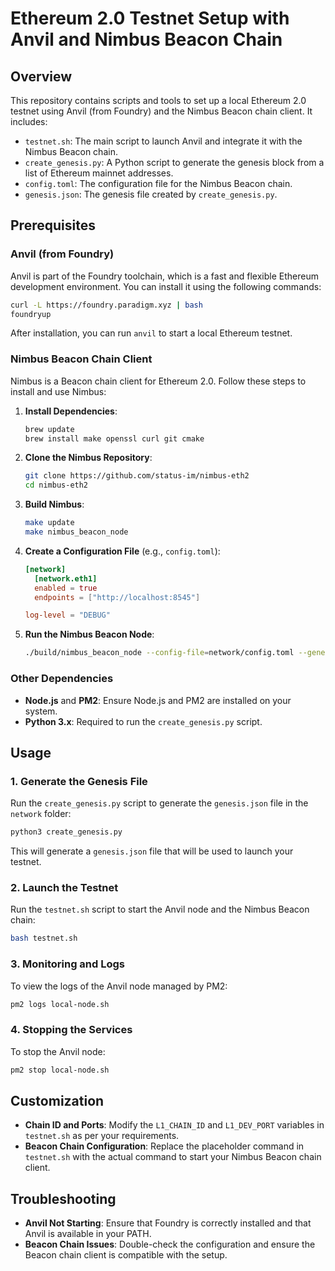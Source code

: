 # Ethereum 2.0 Testnet Setup with Anvil and Nimbus Beacon Chain

## Overview

This repository contains scripts and tools to set up a local Ethereum 2.0 testnet using Anvil (from Foundry) and the Nimbus Beacon chain client. It includes:

- `testnet.sh`: The main script to launch Anvil and integrate it with the Nimbus Beacon chain.
- `create_genesis.py`: A Python script to generate the genesis block from a list of Ethereum mainnet addresses.
- `config.toml`: The configuration file for the Nimbus Beacon chain.
- `genesis.json`: The genesis file created by `create_genesis.py`.

## Prerequisites

### Anvil (from Foundry)

Anvil is part of the Foundry toolchain, which is a fast and flexible Ethereum development environment. You can install it using the following commands:

```bash
curl -L https://foundry.paradigm.xyz | bash
foundryup
```

After installation, you can run `anvil` to start a local Ethereum testnet.

### Nimbus Beacon Chain Client

Nimbus is a Beacon chain client for Ethereum 2.0. Follow these steps to install and use Nimbus:

1. **Install Dependencies**:
   ```bash
   brew update
   brew install make openssl curl git cmake
   ```

2. **Clone the Nimbus Repository**:
   ```bash
   git clone https://github.com/status-im/nimbus-eth2
   cd nimbus-eth2
   ```

3. **Build Nimbus**:
   ```bash
   make update
   make nimbus_beacon_node
   ```

4. **Create a Configuration File** (e.g., `config.toml`):
   ```toml
   [network]
     [network.eth1]
     enabled = true
     endpoints = ["http://localhost:8545"]

   log-level = "DEBUG"
   ```

5. **Run the Nimbus Beacon Node**:
   ```bash
   ./build/nimbus_beacon_node --config-file=network/config.toml --genesis=network/genesis.json --jwt-secret=build/jwtsecret
   ```

### Other Dependencies

- **Node.js** and **PM2**: Ensure Node.js and PM2 are installed on your system.
- **Python 3.x**: Required to run the `create_genesis.py` script.

## Usage

### 1. Generate the Genesis File

Run the `create_genesis.py` script to generate the `genesis.json` file in the `network` folder:

```bash
python3 create_genesis.py
```

This will generate a `genesis.json` file that will be used to launch your testnet.

### 2. Launch the Testnet

Run the `testnet.sh` script to start the Anvil node and the Nimbus Beacon chain:

```bash
bash testnet.sh
```

### 3. Monitoring and Logs

To view the logs of the Anvil node managed by PM2:

```bash
pm2 logs local-node.sh
```

### 4. Stopping the Services

To stop the Anvil node:

```bash
pm2 stop local-node.sh
```

## Customization

- **Chain ID and Ports**: Modify the `L1_CHAIN_ID` and `L1_DEV_PORT` variables in `testnet.sh` as per your requirements.
- **Beacon Chain Configuration**: Replace the placeholder command in `testnet.sh` with the actual command to start your Nimbus Beacon chain client.

## Troubleshooting

- **Anvil Not Starting**: Ensure that Foundry is correctly installed and that Anvil is available in your PATH.
- **Beacon Chain Issues**: Double-check the configuration and ensure the Beacon chain client is compatible with the setup.
